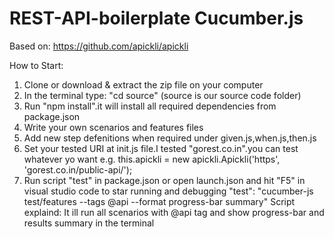 # REST-API-boilerplate Cucumber.js
Based on: https://github.com/apickli/apickli

How to Start:
1. Clone or download & extract the zip file on your computer
2. In the terminal type: "cd source" (source is our source code folder)
3. Run "npm install".it will install all required dependencies from package.json
4. Write your own scenarios and features files
5. Add new step defenitions when required under given.js,when.js,then.js
6. Set your tested URI at init.js file.I tested "gorest.co.in".you can test whatever yo want
e.g. 
  this.apickli = new apickli.Apickli('https', 'gorest.co.in/public-api/'); 
7. Run script "test" in package.json or open launch.json and hit "F5" in visual studio code to star running and debugging
   "test": "cucumber-js test/features --tags @api --format progress-bar summary"
   Script explaind: It ill run all scenarios with @api tag and show progress-bar and results summary in the terminal
